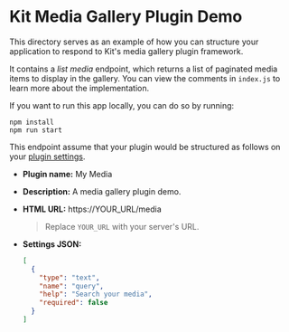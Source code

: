 # Kit Media Gallery Plugin Demo

This directory serves as an example of how you can structure your application to respond
to Kit's media gallery plugin framework.

It contains a *list media* endpoint, which returns a list of paginated media items to
display in the gallery. You can view the comments in `index.js` to learn more about the
implementation.

If you want to run this app locally, you can do so by running:

```
npm install
npm run start
```

This endpoint assume that your plugin would be structured as follows on your [plugin
settings](https://app.kit.com/account_settings/developer_settings).

- **Plugin name:**
  My Media

- **Description:**
  A media gallery plugin demo.

- **HTML URL:**
  https://YOUR_URL/media

  > Replace `YOUR_URL` with your server's URL.

- **Settings JSON:**

  ```json
  [
    {
      "type": "text",
      "name": "query",
      "help": "Search your media",
      "required": false
    }
  ]
  ```
